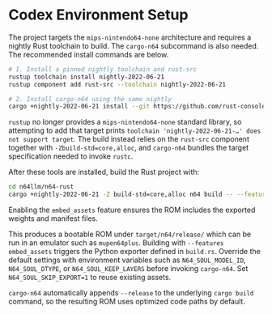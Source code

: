 # Codex Environment Setup

The project targets the `mips-nintendo64-none` architecture and requires a nightly Rust toolchain to build. The `cargo-n64` subcommand is also needed. The recommended install commands are below.

```bash
# 1. Install a pinned nightly toolchain and rust-src
rustup toolchain install nightly-2022-06-21
rustup component add rust-src --toolchain nightly-2022-06-21

# 2. Install cargo-n64 using the same nightly
cargo +nightly-2022-06-21 install --git https://github.com/rust-console/cargo-n64.git --locked
```

`rustup` no longer provides a `mips-nintendo64-none` standard library, so
attempting to add that target prints `toolchain 'nightly-2022-06-21-…' does not
support target`. The build instead relies on the `rust-src` component together
with `-Zbuild-std=core,alloc`, and `cargo-n64` bundles the target specification
needed to invoke `rustc`.

After these tools are installed, build the Rust project with:

```bash
cd n64llm/n64-rust
cargo +nightly-2022-06-21 -Z build-std=core,alloc n64 build -- --features embed_assets
```

Enabling the `embed_assets` feature ensures the ROM includes the exported weights and manifest files.

This produces a bootable ROM under `target/n64/release/` which can be run in an emulator such as `mupen64plus`.
Building with `--features embed_assets` triggers the Python exporter defined in
`build.rs`. Override the default settings with environment variables such as
`N64_SOUL_MODEL_ID`, `N64_SOUL_DTYPE`, or `N64_SOUL_KEEP_LAYERS` before invoking
`cargo-n64`. Set `N64_SOUL_SKIP_EXPORT=1` to reuse existing assets.

`cargo-n64` automatically appends `--release` to the underlying `cargo build`
command, so the resulting ROM uses optimized code paths by default.

